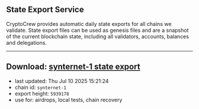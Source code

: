 ## State Export Service
CryptoCrew provides automatic daily state exports for all chains we validate. State export files can be used as genesis files and are a snapshot of the current blockchain state, including all validators, accounts, balances and delegations.

---
**Download: [synternet-1 state export](https://dl-eu2.ccvalidators.com/SERVICE/synternet/synternet-1_export_5939178.json)**
---

- last updated: Thu Jul 10 2025 15:21:24
- chain id: `synternet-1`
- export height: `5939178`
- use for: airdrops, local tests, chain recovery
